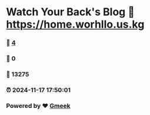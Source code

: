 # Watch Your Back's Blog :link: https://home.worhllo.us.kg 
### :page_facing_up: [4](https://home.worhllo.us.kg/tag.html) 
### :speech_balloon: 0 
### :hibiscus: 13275 
### :alarm_clock: 2024-11-17 17:50:01 
### Powered by :heart: [Gmeek](https://github.com/Meekdai/Gmeek)

